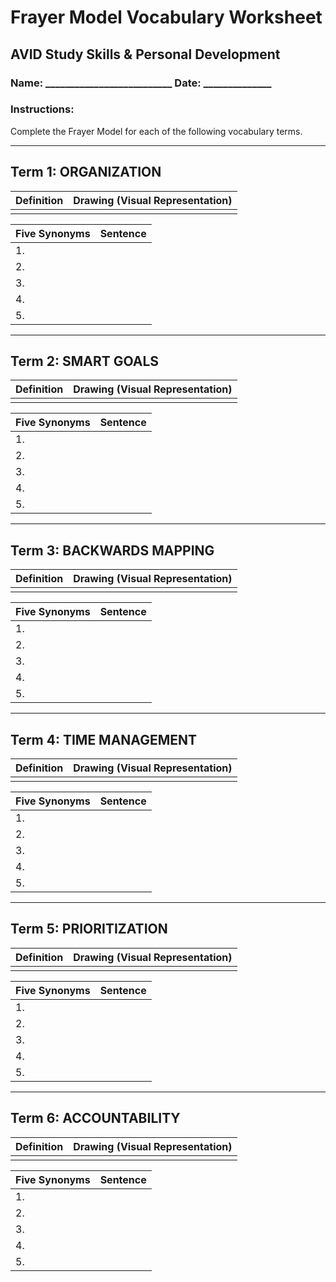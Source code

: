 # Frayer Model Vocabulary Worksheet

## AVID Study Skills & Personal Development
### Name: __________________________ Date: ______________

### Instructions:
Complete the Frayer Model for each of the following vocabulary terms.

---

## Term 1: ORGANIZATION

| Definition | Drawing (Visual Representation) |
|------------|--------------------------------|
| | |

| Five Synonyms | Sentence |
|---------------|----------|
| 1. | |
| 2. | |
| 3. | |
| 4. | |
| 5. | |

---

## Term 2: SMART GOALS

| Definition | Drawing (Visual Representation) |
|------------|--------------------------------|
| | |

| Five Synonyms | Sentence |
|---------------|----------|
| 1. | |
| 2. | |
| 3. | |
| 4. | |
| 5. | |

---

## Term 3: BACKWARDS MAPPING

| Definition | Drawing (Visual Representation) |
|------------|--------------------------------|
| | |

| Five Synonyms | Sentence |
|---------------|----------|
| 1. | |
| 2. | |
| 3. | |
| 4. | |
| 5. | |

---

## Term 4: TIME MANAGEMENT

| Definition | Drawing (Visual Representation) |
|------------|--------------------------------|
| | |

| Five Synonyms | Sentence |
|---------------|----------|
| 1. | |
| 2. | |
| 3. | |
| 4. | |
| 5. | |

---

## Term 5: PRIORITIZATION

| Definition | Drawing (Visual Representation) |
|------------|--------------------------------|
| | |

| Five Synonyms | Sentence |
|---------------|----------|
| 1. | |
| 2. | |
| 3. | |
| 4. | |
| 5. | |

---

## Term 6: ACCOUNTABILITY

| Definition | Drawing (Visual Representation) |
|------------|--------------------------------|
| | |

| Five Synonyms | Sentence |
|---------------|----------|
| 1. | |
| 2. | |
| 3. | |
| 4. | |
| 5. | |
